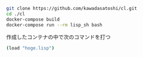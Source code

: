 

```sh
git clone https://github.com/kawadasatoshi/cl.git
cd ./cl
docker-compose build
docker-compose run --rm lisp_sh bash
```

作成したコンテナの中で次のコマンドを打つ

```sh
(load "hoge.lisp")
```


